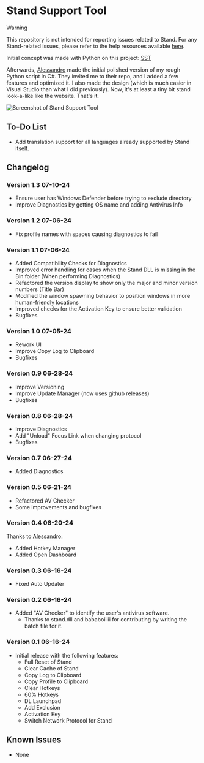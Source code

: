 # Stand Support Tool

> [!WARNING]  
> This repository is not intended for reporting issues related to Stand. For any Stand-related issues, please refer to the help resources available [here](https://stand.gg/help/).

Initial concept was made with Python on this project: [SST](https://github.com/AXOca/Stand-Tools/tree/main/SST)

Afterwards, [Alessandro](https://github.com/alessandromrc) made the initial polished version of my rough Python script in C#. They invited me to their repo, and I added a few features and optimized it. I also made the design (which is much easier in Visual Studio than what I did previously). Now, it's at least a tiny bit stand look-a-like like the website. That's it.

![Screenshot of Stand Support Tool](https://github.com/AXOca/StandSupportTool/assets/66976091/e8250050-e0ff-4d83-b5e3-a791dbd75ecb)

## To-Do List

- Add translation support for all languages already supported by Stand itself.

## Changelog

### Version 1.3 07-10-24
- Ensure user has Windows Defender before trying to exclude directory
- Improve Diagnostics by getting OS name and adding Antivirus Info
  
### Version 1.2 07-06-24
- Fix profile names with spaces causing diagnostics to fail
 
### Version 1.1 07-06-24
- Added Compatibility Checks for Diagnostics
- Improved error handling for cases when the Stand DLL is missing in the Bin folder (When performing Diagnostics)
- Refactored the version display to show only the major and minor version numbers (Title Bar)
- Modified the window spawning behavior to position windows in more human-friendly locations
- Improved checks for the Activation Key to ensure better validation
- Bugfixes
  
### Version 1.0 07-05-24
- Rework UI
- Improve Copy Log to Clipboard
- Bugfixes
  
### Version 0.9 06-28-24
- Improve Versioning
- Improve Update Manager (now uses github releases)
- Bugfixes

### Version 0.8 06-28-24
- Improve Diagnostics
- Add "Unload" Focus Link when changing protocol
- Bugfixes

### Version 0.7 06-27-24
- Added Diagnostics

### Version 0.5 06-21-24
- Refactored AV Checker
- Some improvements and bugfixes

### Version 0.4 06-20-24
Thanks to [Alessandro](https://github.com/alessandromrc):
- Added Hotkey Manager
- Added Open Dashboard

### Version 0.3 06-16-24
- Fixed Auto Updater

### Version 0.2 06-16-24
- Added "AV Checker" to identify the user's antivirus software.
  - Thanks to stand.dll and bababoiiiii for contributing by writing the batch file for it.

### Version 0.1 06-16-24
- Initial release with the following features:
  - Full Reset of Stand
  - Clear Cache of Stand
  - Copy Log to Clipboard
  - Copy Profile to Clipboard
  - Clear Hotkeys
  - 60% Hotkeys
  - DL Launchpad
  - Add Exclusion
  - Activation Key
  - Switch Network Protocol for Stand

## Known Issues

- None
